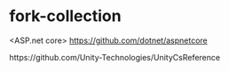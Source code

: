 # fork-collection


<ASP.net core>
https://github.com/dotnet/aspnetcore

<UnityCsReference>
https://github.com/Unity-Technologies/UnityCsReference
